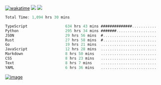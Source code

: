 [![wakatime](https://wakatime.com/badge/user/00eead22-fb14-4dd0-ab8a-3625cafbd50d.svg)](https://wakatime.com/@00eead22-fb14-4dd0-ab8a-3625cafbd50d)
![](https://komarev.com/ghpvc/?username=flatypus)
![](https://pixel.flatypus.me/flatypus?type=tracker)
<!--START_SECTION:waka-->

```rust
Total Time: 1,094 hrs 30 mins

TypeScript                 634 hrs 43 mins ##############...........   57.79 %
Python                     295 hrs 34 mins #######..................   26.91 %
JSON                       29 hrs 56 mins  #........................   02.73 %
Rust                       27 hrs 58 mins  #........................   02.55 %
Go                         19 hrs 21 mins  .........................   01.76 %
JavaScript                 12 hrs 28 mins  .........................   01.14 %
Markdown                   8 hrs 50 mins   .........................   00.80 %
CSS                        8 hrs 23 mins   .........................   00.76 %
Text                       8 hrs 7 mins    .........................   00.74 %
YAML                       6 hrs 36 mins   .........................   00.60 %
```

<!--END_SECTION:waka-->
[<img alt="image" src="https://github.com/flatypus/flatypus/assets/68029599/0a302dc1-501c-43a0-ae8d-37ec4817f3bd">](https://flatypus.me)

